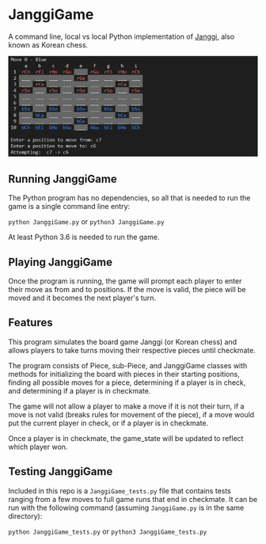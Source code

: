 # JanggiGame

A command line, local vs local Python implementation of [Janggi](https://en.wikipedia.org/wiki/Janggi), also known as Korean chess.

![Board](/README/board.png)

## Running JanggiGame

The Python program has no dependencies, so all that is needed to run the game is a single command line entry:

`python JanggiGame.py` or `python3 JanggiGame.py`

At least Python 3.6 is needed to run the game.

## Playing JanggiGame

Once the program is running, the game will prompt each player to enter their move as from and to positions. If the move is valid, the piece will be moved and it becomes the next player's turn.

## Features

This program simulates the board game Janggi (or Korean chess) and allows players to take turns moving their respective pieces until checkmate. 

The program consists of Piece, sub-Piece, and JanggiGame classes with methods for initializing the board with pieces in their starting positions, finding all possible moves for a piece, determining if a player is in check, and determining if a player is in checkmate.

The game will not allow a player to make a move if it is not their turn, if a move is not valid (breaks rules for movement of the piece), if a move would put the current player in check, or if a player is in checkmate.

Once a player is in checkmate, the game_state will be updated to reflect which player won.

## Testing JanggiGame

Included in this repo is a `JanggiGame_tests.py` file that contains tests ranging from a few moves to full game runs that end in checkmate. It can be run with the following command (assuming `JanggiGame.py` is in the same directory):

`python JanggiGame_tests.py` or `python3 JanggiGame_tests.py`
